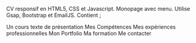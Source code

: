 CV responsif en HTML5, CSS et Javascript. Monopage avec menu. Utilise Gsap, Bootstrap et EmailJS. Contient ;

Un cours texte de présentation
Mes Compétences
Mes expériences professionnelles
Mon Portfolio
Ma formation
Me contacter